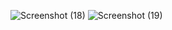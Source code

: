 
![Screenshot (18)](https://user-images.githubusercontent.com/92708967/218298171-441dc0b8-e5a4-4e42-9574-20b4ecce0e00.png)
![Screenshot (19)](https://user-images.githubusercontent.com/92708967/218412902-0eda58d3-d7c4-4990-a021-c492ac8bf587.png)
